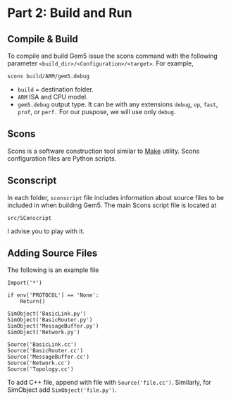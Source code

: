 # Part 2: Build and Run
## Compile & Build
To compile and build Gem5 issue the scons command with the following parameter `<build_dir>/<Configuration>/<target>`. For example, 
```
scons build/ARM/gem5.debug
```
* `build` = destination folder.
* `ARM` ISA and CPU model.  
* `gem5.debug` output type. It can be with any extensions `debug`, `op`, `fast`, `prof`, or `perf.` For our puspose, we will use only `debug`.

## Scons
Scons is a software construction tool similar to [Make](https://en.wikipedia.org/wiki/Make_(software)) utility. Scons configuration files are Python scripts. 

## Sconscript
In each folder, `sconscript` file includes information about source files to be included in when building Gem5. The main Scons script file is located at 
```
src/SConscript
```
I advise you to play with it. 
## Adding Source Files
The following is an example file 
```
Import('*')

if env['PROTOCOL'] == 'None':
    Return()

SimObject('BasicLink.py')
SimObject('BasicRouter.py')
SimObject('MessageBuffer.py')
SimObject('Network.py')

Source('BasicLink.cc')
Source('BasicRouter.cc')
Source('MessageBuffer.cc')
Source('Network.cc')
Source('Topology.cc')
```

To add C++ file, append with file with `Source('file.cc')`. Similarly, for SimObject add `SimObject('file.py')`.
 










